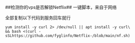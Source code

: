 ##检测你的vps是否解锁Netflix##
一键脚本，来自于网络

全部复制以下代码到服务回车就行

    yum install -y curl 2> /dev/null || apt install -y curl\
    && bash <(curl -sSLhttps://github.com/fyglinfo/Netflix-/blob/main/nf.sh)
